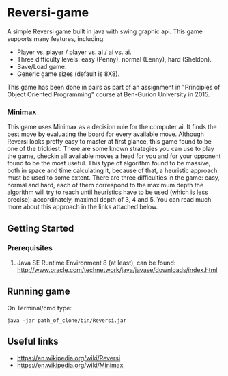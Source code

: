 # Reversi-game

A simple Reversi game built in java with swing graphic api.
This game supports many features, including:
- Player vs. player / player vs. ai / ai vs. ai.
- Three difficulty levels: easy (Penny), normal (Lenny), hard (Sheldon).
- Save/Load game.
- Generic game sizes (default is 8X8).

This game has been done in pairs as part of an assignment in "Principles of Object Oriented Programming" course at Ben-Gurion University in 2015.

### Minimax

This game uses Minimax as a decision rule for the computer ai.
It finds the best move by evaluating the board for every available move.
Although Reversi looks pretty easy to master at first glance, 
this game found to be one of the trickiest.
There are some known strategies you can use to play the game,
checkin all available moves a head for you and for your opponent found to be the most useful.
This type of algorithm found to be massive, both in space and time calculating it,
because of that, a heuristic approach must be used to some extent.
There are three difficulties in the game: easy, normal and hard,
each of them correspond to the maximum depth the algorithm will try to reach until heuristics have to be used (which is less precise):
accordinately, maximal depth of 3, 4 and 5.
You can read much more about this approach in the links attached below.

## Getting Started
### Prerequisites

1. Java SE Runtime Environment 8 (at least), 
can be found: http://www.oracle.com/technetwork/java/javase/downloads/index.html

## Running game

On Terminal/cmd type:
```
java -jar path_of_clone/bin/Reversi.jar
```

## Useful links

* https://en.wikipedia.org/wiki/Reversi
* https://en.wikipedia.org/wiki/Minimax
